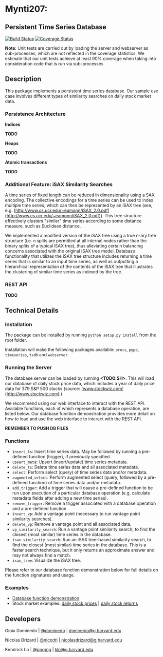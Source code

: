 
Mynti207:
================================================


Persistent Time Series Database
------------------------------------------------

[![Build Status](https://travis-ci.org/Mynti207/cs207project.svg?branch=master)](https://travis-ci.org/Mynti207/cs207project) [![Coverage Status](https://coveralls.io/repos/github/Mynti207/cs207project/badge.svg?branch=master)](https://coveralls.io/github/Mynti207/cs207project?branch=master)


**Note:** Unit tests are carried out by loading the server and webserver as sub-processes, which are not reflected in the coverage statistics. We estimate that our unit tests achieve at least 90% coverage when taking into consideration code that is run via sub-processes.


Description
-----------

This package implements a persistent time series database. Our sample use case involves different types of similarity searches on daily stock market data.

### Persistence Architecture

**Indices**

**TODO**



**Heaps**

**TODO**



**Atomic transactions**

**TODO**


### Additional Feature: iSAX Similarity Searches

A time series of fixed length can be reduced in dimensionality using a SAX encoding. The collective encodings for a time series can be used to index multiple time series, which can then be represented by an iSAX tree (see, e.g. [http://www.cs.ucr.edu/~eamonn/iSAX_2.0.pdf](http://www.cs.ucr.edu/~eamonn/iSAX_2.0.pdf)). This tree structure effectively clusters "similar" time series according to some distance measure, such as
Euclidean distance.

We implemented a modified version of the iSAX tree using a true n-ary tree structure (i.e. n splits are permitted at all internal nodes rather than the binary splits of a typical iSAX tree), thus alleviating certain balancing concerns associated with the original iSAX tree model. Database functionality that utilizes the iSAX tree structure includes returning a time series that is similar to an input time series, as well as outputting a hierarchical representation of the contents of the iSAX tree that illustrates the clustering of similar time series as indexed by the tree.

### REST API

**TODO**


## Technical Details

### Installation

The package can be installed by running `python setup.py install` from the root folder.

Installation will make the following packages available: `procs`, `pype`, `timeseries`, `tsdb` and `webserver`.


### Running the Server
The database server can be loaded by running **<TODO.SH>**. This will load our database of daily stock price data, which includes a year of daily price data for 379 S&P 500 stocks (source: [www.stockwiz.com](http://www.stockwiz.com) ).

We recommend using our web interface to interact with the REST API. Available functions, each of which represents a database operation, are listed below. Our database function demonstration provides more detail on how to load and use the web interface to interact with the REST API.

**REMEMBER TO PUSH DB FILES**



### Functions
* `insert_ts`: Insert time series data. May be followed by running a pre-defined function (trigger), if previously specified.
* `upsert_meta`: Upsert (insert/update) time series metadata.
* `delete_ts`: Delete time series data and all associated metadata.
* `select`: Perform select (query) of time series data and/or metadata.
* `augmented_select`: Perform augmented select (query, followed by a pre-defined function) of time series data and/or metadata.
* `add_trigger`: Add a trigger that will cause a pre-defined function to be run upon execution of a particular database operation (e.g. calculate metadata fields after adding a new time series).
* `remove_trigger`: Remove a trigger associated with a database operation and a pre-defined function.
* `insert_vp`: Add a vantage point (necessary to run vantage point similarity searches).
* `delete_vp`: Remove a vantage point and all associated data.
* `vp_similarity_search`: Run a vantage point similarity search, to find the closest (most similar) time series in the database.
* `isax_similarity_search`: Run an iSAX tree-based similarity search, to find the closest (most similar) time series in the database. This is a faster search technique, but it only returns an approximate answer and may not always find a match.
* `isax_tree`: Visualize the iSAX tree.

Please refer to our database function demonstration below for full details on the function signatures and usage.


### Examples
* [Database function demonstration](docs/demo.ipynb)
* Stock market examples: [daily stock prices](docs/stock_example_prices.ipynb) | [daily stock returns](docs/stock_example_returns.ipynb)



Developers
----------

Gioia Dominedo  |  [@dominedo](https://github.com/dominedo)  |  dominedo@g.harvard.edu

Nicolas Drizard  |  [@nicodri](https://github.com/nicodri)  |  nicolasdrizard@g.harvard.edu

Kendrick Lo  |  [@ppgmg](https://github.com/ppgmg)  |  klo@g.harvard.edu
